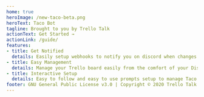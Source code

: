 ```yaml
---
home: true
heroImage: /new-taco-beta.png
heroText: Taco Bot
tagline: Brought to you by Trello Talk
actionText: Get Started →
actionLink: /guide/
features:
- title: Get Notified
  details: Easily setup webhooks to notify you on discord when changes are made to your trello board.
- title: Easy Management
  details: Manage your Trello board easily from the comfort of your Discord server.
- title: Interactive Setup
  details: Easy to follow and easy to use prompts setup to manage Taco in your Discord server.
footer: GNU General Public License v3.0 | Copyright © 2020 Trello Talk Team | Trello Talk and the Taco bot is not affiliated with Trello
---
```

